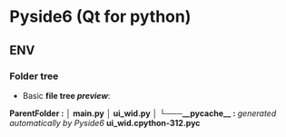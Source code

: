 # Pyside6 (Qt for python)

## ENV

### Folder tree

- Basic **file tree _preview_**:

**ParentFolder :**
**│   main.py**
**│   ui_wid.py**
**│**
**└───\_\_pycache\_\_ :** _generated automatically by Pyside6_
        **ui_wid.cpython-312.pyc**
